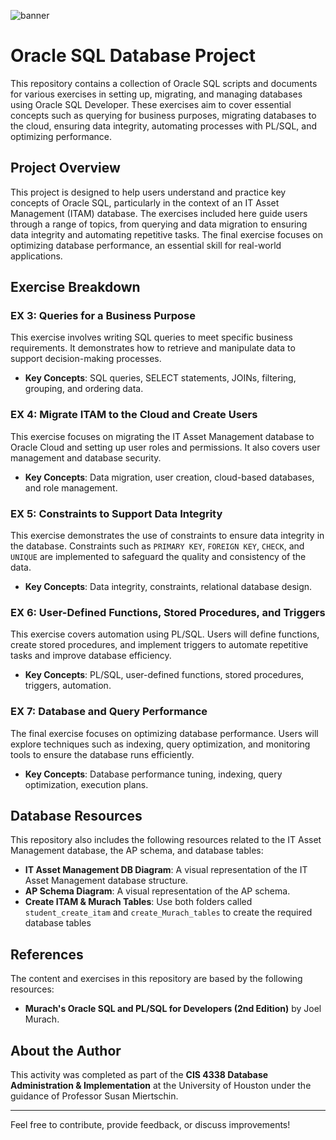 ![banner](https://datascientest.com/en/files/2023/10/sql_developer_datascientest-1024x512.png)


# Oracle SQL Database Project

This repository contains a collection of Oracle SQL scripts and documents for various exercises in setting up, migrating, and managing databases using Oracle SQL Developer. These exercises aim to cover essential concepts such as querying for business purposes, migrating databases to the cloud, ensuring data integrity, automating processes with PL/SQL, and optimizing performance.


## Project Overview

This project is designed to help users understand and practice key concepts of Oracle SQL, particularly in the context of an IT Asset Management (ITAM) database. The exercises included here guide users through a range of topics, from querying and data migration to ensuring data integrity and automating repetitive tasks. The final exercise focuses on optimizing database performance, an essential skill for real-world applications.


## Exercise Breakdown

### EX 3: Queries for a Business Purpose

This exercise involves writing SQL queries to meet specific business requirements. It demonstrates how to retrieve and manipulate data to support decision-making processes.

- **Key Concepts**: SQL queries, SELECT statements, JOINs, filtering, grouping, and ordering data.


### EX 4: Migrate ITAM to the Cloud and Create Users

This exercise focuses on migrating the IT Asset Management database to Oracle Cloud and setting up user roles and permissions. It also covers user management and database security.

- **Key Concepts**: Data migration, user creation, cloud-based databases, and role management.


### EX 5: Constraints to Support Data Integrity

This exercise demonstrates the use of constraints to ensure data integrity in the database. Constraints such as `PRIMARY KEY`, `FOREIGN KEY`, `CHECK`, and `UNIQUE` are implemented to safeguard the quality and consistency of the data.

- **Key Concepts**: Data integrity, constraints, relational database design.


### EX 6: User-Defined Functions, Stored Procedures, and Triggers

This exercise covers automation using PL/SQL. Users will define functions, create stored procedures, and implement triggers to automate repetitive tasks and improve database efficiency.

- **Key Concepts**: PL/SQL, user-defined functions, stored procedures, triggers, automation.

### EX 7: Database and Query Performance

The final exercise focuses on optimizing database performance. Users will explore techniques such as indexing, query optimization, and monitoring tools to ensure the database runs efficiently.

- **Key Concepts**: Database performance tuning, indexing, query optimization, execution plans.


## Database Resources
This repository also includes the following resources related to the IT Asset Management database, the AP schema, and database tables:

- **IT Asset Management DB Diagram**: A visual representation of the IT Asset Management database structure.
- **AP Schema Diagram**: A visual representation of the AP schema.
- **Create ITAM & Murach Tables**: Use both folders called `student_create_itam` and `create_Murach_tables` to create the required database tables
  

## References
The content and exercises in this repository are based by the following resources:

- **Murach's Oracle SQL and PL/SQL for Developers (2nd Edition)** by Joel Murach.
  

## About the Author

This activity was completed as part of the **CIS 4338 Database Administration & Implementation** at the University of Houston under the guidance of Professor Susan Miertschin.

---

Feel free to contribute, provide feedback, or discuss improvements!
